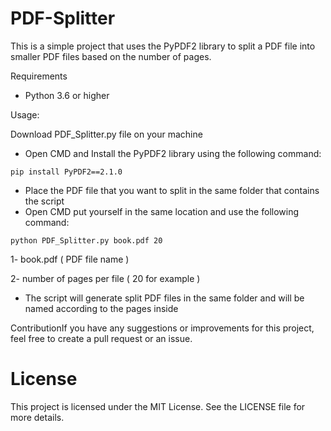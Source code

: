 # PDF-Splitter
This is a simple project that uses the PyPDF2 library to split a PDF file into smaller PDF files based on the number of pages.

Requirements
- Python 3.6 or higher

Usage:

Download PDF_Splitter.py file on your machine
- Open CMD and Install the PyPDF2 library using the following command:

```
pip install PyPDF2==2.1.0
```
- Place the PDF file that you want to split in the same folder that contains the script
- Open CMD put yourself in the same location and use the following command:
```
python PDF_Splitter.py book.pdf 20
```
1- book.pdf ( PDF file name )

2- number of pages per file ( 20 for example )

- The script will generate split PDF files in the same folder and will be named according to the pages inside

ContributionIf you have any suggestions or improvements for this project, feel free to create a pull request or an issue.



# License
This project is licensed under the MIT License. See the LICENSE file for more details.

